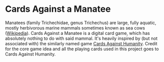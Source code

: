 # Cards Against a Manatee
Manatees (family Trichechidae, genus Trichechus) are large, fully aquatic, mostly herbivorous marine mammals sometimes known as sea cows ([Wikipedia](https://en.wikipedia.org/wiki/Manatee)). Cards Against a Manatee is a digital card game, which has absolutely nothing to do with said mammal. It's heavily inspired by (but not associated with) the similarly named game [Cards Against Humanity](https://www.cardsagainsthumanity.com/). Credit for the core game idea and all the playing cards used in this project goes to Cards Against Humanity.
